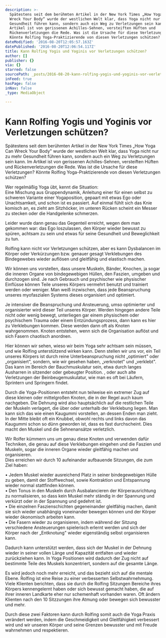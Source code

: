 ```yaml
---
description: >-
  Spätestens seit dem berühmten Artikel in der New York Times „How Yoga Can
  Wreck Your Body“ wurde der westlichen Welt klar, dass Yoga nicht nur zu mehr
  Gesundheit führen kann, sondern auch ein Weg zu Verletzungen sein kann. Im
  Artikel ist von gerissenen Achilles-Sehnen, versteiften Hüften und
  Rückenverletzungen die Rede. Was ist die Ursache für diese Verletzungen?
  Könnte Rolfing Yoga-Praktizierende von diesen Verletzungen schützen?
dateModified: '2016-08-20T12:05:57.163Z'
datePublished: '2016-08-20T12:06:54.117Z'
title: Kann Rolfing Yogis und Yoginis vor Verletzungen schützen?
author: []
publisher: {}
via: {}
starred: false
sourcePath: _posts/2016-08-20-kann-rolfing-yogis-und-yoginis-vor-verletzungen-schutzen.md
inFeed: true
hasPage: false
inNav: false
_type: MediaObject

---
```

# Kann Rolfing Yogis und Yoginis vor Verletzungen schützen?

Spätestens seit dem berühmten Artikel in der New York Times „How Yoga Can Wreck Your Body" wurde der westlichen Welt klar, dass Yoga nicht nur zu mehr Gesundheit führen kann, sondern auch ein Weg zu Verletzungen sein kann. Im Artikel ist von gerissenen Achilles-Sehnen, versteiften Hüften und Rückenverletzungen die Rede. Was ist die Ursache für diese Verletzungen? Könnte Rolfing Yoga-Praktizierende von diesen Verletzungen schützen?

Wer regelmäßig Yoga übt, kennt die Situation:   
Eine Mischung aus Gruppendynamik, Anleitung einer für einen selbst zu schweren Variante einer Yogaposition, gepaart mit etwas Ego oder Unachtsamkeit, und schon ist es passiert. Auf einmal fühlt sich das Knie komisch an, es zieht am Sitzhöcker, im unteren Rücken scheint ein Messer zu stecken oder die Handgelenke schmerzen.

Leider wurde dann genau das Gegenteil erreicht, wegen dem man gekommen war: das Ego loszulassen, den Körper wieder bewusst zu spüren, achtsam zu sein und etwas für seine Gesundheit und Beweglichkeit zu tun.

Rolfing kann nicht vor Verletzungen schützen, aber es kann Dysbalancen im Körper oder Verkürzungen bzw. genauer gesagt Verklebungen des Bindegewebes wieder auflösen und gleitfähig und elastisch machen.

Wir können uns vorstellen, dass unsere Muskeln, Bänder, Knochen, ja sogar die inneren Organe von bindegewebigen Hüllen, den Faszien, umgeben und durchzogen sind. Je nach Gebrauch und psychischer wie physischer Einflüsse können Teile unseres Körpers vermehrt benutzt und trainiert werden oder weniger. Man weiß inzwischen, dass jede Beanspruchung unseres myofaszialen Systems dieses organisiert und optimiert.

Je intensiver die Beanspruchung und Ansteuerung, umso optimierter und organisierter wird dieser Teil unseres Körper. Werden hingegen andere Teile nicht oder wenig bewegt, unterliegen gar einem physischem oder psychischem Trauma oder einem Entzündungsprozess, dann kann es hier zu Verklebungen kommen. Diese werden dann oft als Knoten wahrgenommen. Knoten entstehen, wenn sich die Organisation auflöst und sich Fasern chaotisch anordnen.

Hier können wir sehen, wieso wir beim Yoga sehr achtsam sein müssen, und wie Rolfing unterstützend wirken kann. Denn stellen wir uns vor, ein Teil unseres Körpers ist durch reine Unterbeanspruchung nicht „optimiert" oder „organisiert", sondern, wie wir gesehen haben, „verknotet" und „verklebt". Das kann im Bereich der Bauchmuskulatur sein, etwa durch langes Ausharren in sitzender oder gebeugter Position. , oder auch alte Verletzungen der Beinbeugemuskulatur, wie man es oft bei Läufern, Sprintern und Springern findet.

Durch die Yoga-Positionen entsteht nun teilweise ein extremer Zug auf diese kleinen oder mittelgroßen Knoten, die in der Regel auch kaum nachgeben. Die Dehnung wird also hauptsächlich auf die restlichen Teile der Muskeln verlagert, die über oder unterhalb der Verklebung liegen. Man kann sich das wie einen Kaugummi vorstellen, an dessen Enden man zieht. In der Mitte bleibt oft ein Knubbel, obwohl rechts und links davon das Kaugummi schon so dünn geworden ist, dass es fast durchscheint. Dies macht den Muskel und die Sehnenansätze verletzlich.

Wir Rolfer kümmern uns um genau diese Knoten und verwenden dafür Techniken, die genau auf diese Verklebungen eingehen und die Faszien und Muskeln, sogar die inneren Organe wieder gleitfähig machen und organisieren.  
Dies erreichen wir durch 10 aufeinander aufbauende Sitzungen, die zum Ziel haben:

• Jedem Muskel wieder ausreichend Platz in seiner bindegewebigen Hülle zu geben, damit der Stoffwechsel, sowie Kontraktion und Entspannung wieder normal stattfinden können.  
• Den Tonus in den Muskeln durch Ausbalancieren der Körperausrichtung zu normalisieren, so dass kein Muskel mehr ständig in der Spannung und verkürzt oder in der Spannung und gedehnt ist.  
• Die einzelnen Faszienschichten gegeneinander gleitfähig machen, damit sie sich wieder unabhängig voneinander bewegen können und der Körper wieder ökonomisch arbeiten kann.   
• Die Fasern wieder zu organisieren, indem während der Sitzung verschiedene Ansteuerungen spielerisch erlernt werden und sich der Körper nach der „Entknotung" wieder eigenständig selbst organisieren kann.

Dadurch kann unterstützt werden, dass sich der Muskel in der Dehnung wieder in seiner vollen Länge und Kapazität entfalten und wieder zurückziehen kann. In Yoga Positionen wird dadurch der Zug nicht auf bestimmte Teile des Muskels konzentriert, sondern auf die gesamte Länge.

Es wird jedoch noch mehr erreicht, und das bezieht sich auf die mentale Ebene. Rolfing ist eine Reise zu einer verbesserten Selbstwahrnehmung. Viele Klienten berichten, dass sie durch die Rolfing Sitzungen Bereiche ihres Körpers kennengelernt haben oder sich bewusst gemacht haben, die auf ihrer inneren Landkarte eher nur schemenhaft vorhanden waren. Oft ändern Klienten nach den 10 Sitzzungen ihre Atmung oder bewegen sich bewusster und mehr.

Durch diese zwei Faktoren kann durch Rolfing somit auch die Yoga Praxis verändert werden, indem die Geschmeidigkeit und Gleitfähigkeit verbessert wird und wir unseren Körper und seine Grenzen bewusster und mit Freude wahrnehmen und respektieren.